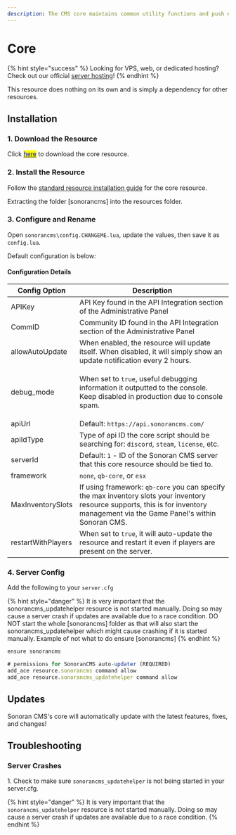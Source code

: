 ```yaml
---
description: The CMS core maintains common utility functions and push event handling.
---
```


# Core

{% hint style="success" %}
Looking for VPS, web, or dedicated hosting? Check out our official [server hosting](../../../../../other-products/server-hosting.md)!
{% endhint %}

This resource does nothing on its own and is simply a dependency for other resources.

## Installation

### 1. Download the Resource

Click [<mark style="color:blue;">here</mark>](https://github.com/Sonoran-Software/sonorancms\_core/releases) to download the core resource.

### 2. Install the Resource

Follow the [standard resource installation guide](../../gta-rp-resource-installation/) for the core resource.

Extracting the folder \[sonorancms] into the resources folder.

### 3. Configure and Rename

Open `sonorancms\config.CHANGEME.lua`, update the values, then save it as `config.lua`.

Default configuration is below:

#### Configuration Details

| Config Option      | Description                                                                                                                                                                       |
| ------------------ | --------------------------------------------------------------------------------------------------------------------------------------------------------------------------------- |
| APIKey             | API Key found in the API Integration section of the Administrative Panel                                                                                                          |
| CommID             | Community ID found in the API Integration section of the Administrative Panel                                                                                                     |
| allowAutoUpdate    | When enabled, the resource will update itself. When disabled, it will simply show an update notification every 2 hours.                                                           |
| debug\_mode        | <p>When set to <code>true</code>, useful debugging information it outputted to the console.<br>Keep disabled in production due to console spam.</p>                               |
| apiUrl             | Default: `https://api.sonorancms.com/`                                                                                                                                            |
| apiIdType          | Type of api ID the core script should be searching for: `discord`, `steam`, `license`, etc.                                                                                       |
| serverId           | Default: `1` - ID of the Sonoran CMS server that this core resource should be tied to.                                                                                            |
| framework          | `none`, `qb-core`, or `esx`                                                                                                                                                       |
| MaxInventorySlots  | If using framework: `qb-core` you can specify the max inventory slots your inventory resource supports, this is for inventory management via the Game Panel's within Sonoran CMS. |
| restartWithPlayers | When set to `true`, it will auto-update the resource and restart it even if players are present on the server.                                                                    |

### 4. Server Config

Add the following to your `server.cfg`

{% hint style="danger" %}
It is very important that the sonorancms\_updatehelper resource is not started manually. Doing so may cause a server crash if updates are available due to a race condition. DO NOT start the whole \[sonorancms] folder as that will also start the sonorancms\_updatehelper which might cause crashing if it is started manually. Example of not what to do ensure \[sonorancms]
{% endhint %}

```javascript
ensure sonorancms

# permissions for SonoranCMS auto-updater (REQUIRED)
add_ace resource.sonorancms command allow
add_ace resource.sonorancms_updatehelper command allow
```

## Updates

Sonoran CMS's core will automatically update with the latest features, fixes, and changes!

## Troubleshooting

### Server Crashes

1\. Check to make sure `sonorancms_updatehelper` is not being started in your server.cfg.

{% hint style="danger" %}
It is very important that the `sonorancms_updatehelper` resource is not started manually. Doing so may cause a server crash if updates are available due to a race condition.
{% endhint %}
